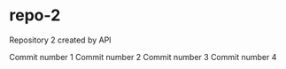 # repo-2
Repository 2 created by API

Commit number 1
Commit number 2
Commit number 3
Commit number 4